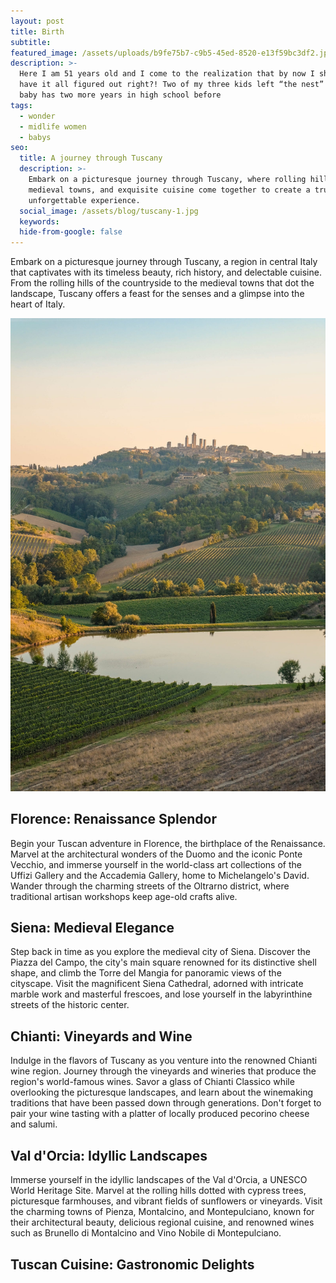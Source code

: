 ```yaml
---
layout: post
title: Birth
subtitle:
featured_image: /assets/uploads/b9fe75b7-c9b5-45ed-8520-e13f59bc3df2.jpeg
description: >-
  Here I am 51 years old and I come to the realization that by now I should 
  have it all figured out right?! Two of my three kids left “the nest” and our
  baby has two more years in high school before 
tags:
  - wonder
  - midlife women
  - babys
seo:
  title: A journey through Tuscany
  description: >-
    Embark on a picturesque journey through Tuscany, where rolling hills,
    medieval towns, and exquisite cuisine come together to create a truly
    unforgettable experience.
  social_image: /assets/blog/tuscany-1.jpg
  keywords: 
  hide-from-google: false
---
```

Embark on a picturesque journey through Tuscany, a region in central Italy that captivates with its timeless beauty, rich history, and delectable cuisine. From the rolling hills of the countryside to the medieval towns that dot the landscape, Tuscany offers a feast for the senses and a glimpse into the heart of Italy.

![Tuscany](/assets/blog/tuscany-1.jpg)

## Florence: Renaissance Splendor

Begin your Tuscan adventure in Florence, the birthplace of the Renaissance. Marvel at the architectural wonders of the Duomo and the iconic Ponte Vecchio, and immerse yourself in the world-class art collections of the Uffizi Gallery and the Accademia Gallery, home to Michelangelo's David. Wander through the charming streets of the Oltrarno district, where traditional artisan workshops keep age-old crafts alive.

## Siena: Medieval Elegance

Step back in time as you explore the medieval city of Siena. Discover the Piazza del Campo, the city's main square renowned for its distinctive shell shape, and climb the Torre del Mangia for panoramic views of the cityscape. Visit the magnificent Siena Cathedral, adorned with intricate marble work and masterful frescoes, and lose yourself in the labyrinthine streets of the historic center.

## Chianti: Vineyards and Wine

Indulge in the flavors of Tuscany as you venture into the renowned Chianti wine region. Journey through the vineyards and wineries that produce the region's world-famous wines. Savor a glass of Chianti Classico while overlooking the picturesque landscapes, and learn about the winemaking traditions that have been passed down through generations. Don't forget to pair your wine tasting with a platter of locally produced pecorino cheese and salumi.

## Val d'Orcia: Idyllic Landscapes

Immerse yourself in the idyllic landscapes of the Val d'Orcia, a UNESCO World Heritage Site. Marvel at the rolling hills dotted with cypress trees, picturesque farmhouses, and vibrant fields of sunflowers or vineyards. Visit the charming towns of Pienza, Montalcino, and Montepulciano, known for their architectural beauty, delicious regional cuisine, and renowned wines such as Brunello di Montalcino and Vino Nobile di Montepulciano.

## Tuscan Cuisine: Gastronomic Delights

